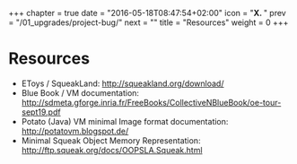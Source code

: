 +++
chapter = true
date = "2016-05-18T08:47:54+02:00"
icon = "<b>X. </b>"
prev = "/01_upgrades/project-bug/"
next = ""
title = "Resources"
weight = 0
+++

# Resources

* EToys / SqueakLand: http://squeakland.org/download/
* Blue Book / VM documentation: http://sdmeta.gforge.inria.fr/FreeBooks/CollectiveNBlueBook/oe-tour-sept19.pdf
* Potato (Java) VM minimal Image format documentation: http://potatovm.blogspot.de/
* Minimal Squeak Object Memory Representation: http://ftp.squeak.org/docs/OOPSLA.Squeak.html
